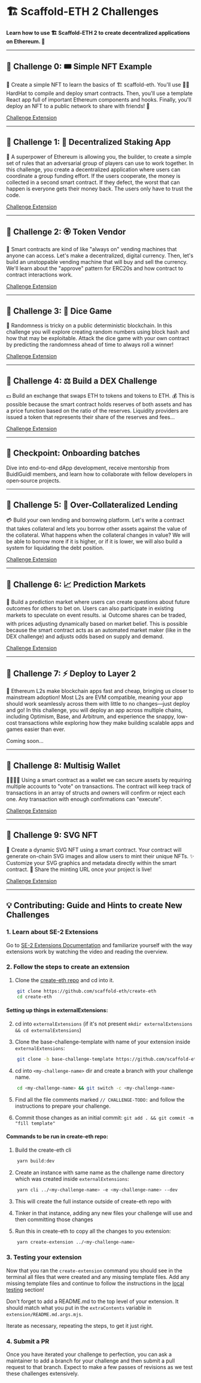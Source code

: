 # 🏗 Scaffold-ETH 2 Challenges

**Learn how to use 🏗 Scaffold-ETH 2 to create decentralized applications on Ethereum. 🚀**

---

## 🚩 Challenge 0: 🎟 Simple NFT Example

🎫 Create a simple NFT to learn the basics of 🏗 scaffold-eth. You'll use 👷‍♀️ HardHat to compile and deploy smart contracts. Then, you'll use a template React app full of important Ethereum components and hooks. Finally, you'll deploy an NFT to a public network to share with friends! 🚀

[Challenge Extension](https://github.com/scaffold-eth/se-2-challenges/tree/challenge-simple-nft-example)

---

## 🚩 Challenge 1: 🔏 Decentralized Staking App

🦸 A superpower of Ethereum is allowing you, the builder, to create a simple set of rules that an adversarial group of players can use to work together. In this challenge, you create a decentralized application where users can coordinate a group funding effort. If the users cooperate, the money is collected in a second smart contract. If they defect, the worst that can happen is everyone gets their money back. The users only have to trust the code.

[Challenge Extension](https://github.com/scaffold-eth/se-2-challenges/tree/challenge-decentralized-staking)

---

## 🚩 Challenge 2: 🏵 Token Vendor

🤖 Smart contracts are kind of like "always on" vending machines that anyone can access. Let's make a decentralized, digital currency. Then, let's build an unstoppable vending machine that will buy and sell the currency. We'll learn about the "approve" pattern for ERC20s and how contract to contract interactions work.

[Challenge Extension](https://github.com/scaffold-eth/se-2-challenges/tree/challenge-token-vendor)

---

## 🚩 Challenge 3: 🎲 Dice Game

🎰 Randomness is tricky on a public deterministic blockchain. In this challenge you will explore creating random numbers using block hash and how that may be exploitable. Attack the dice game with your own contract by predicting the randomness ahead of time to always roll a winner!

[Challenge Extension](https://github.com/scaffold-eth/se-2-challenges/tree/challenge-dice-game)

---

## 🚩 Challenge 4: ⚖️ Build a DEX Challenge

💵 Build an exchange that swaps ETH to tokens and tokens to ETH. 💰 This is possible because the smart contract holds reserves of both assets and has a price function based on the ratio of the reserves. Liquidity providers are issued a token that represents their share of the reserves and fees...

[Challenge Extension](https://github.com/scaffold-eth/se-2-challenges/tree/challenge-dex)

---

## 🎉 Checkpoint: Onboarding batches

Dive into end-to-end dApp development, receive mentorship from BuidlGuidl members, and learn how to collaborate with fellow developers in open‑source projects.

---

## 🚩 Challenge 5: 🌽 Over-Collateralized Lending

💳 Build your own lending and borrowing platform. Let's write a contract that takes collateral and lets you borrow other assets against the value of the collateral. What happens when the collateral changes in value? We will be able to borrow more if it is higher, or if it is lower, we will also build a system for liquidating the debt position.

[Challenge Extension](https://github.com/scaffold-eth/se-2-challenges/tree/challenge-over-collateralized-lending)

---

## 🚩 Challenge 6: 📈 Prediction Markets

🔮 Build a prediction market where users can create questions about future outcomes for others to bet on. Users can also participate in existing markets to speculate on event results. 📊 Outcome shares can be traded, with prices adjusting dynamically based on market belief. This is possible because the smart contract acts as an automated market maker (like in the DEX challenge) and adjusts odds based on supply and demand.

[Challenge Extension](https://github.com/scaffold-eth/se-2-challenges/tree/challenge-prediction-markets)

---

## 🚩 Challenge 7: ⚡ Deploy to Layer 2

🚀 Ethereum L2s make blockchain apps fast and cheap, bringing us closer to mainstream adoption! Most L2s are EVM compatible, meaning your app should work seamlessly across them with little to no changes—just deploy and go! In this challenge, you will deploy an app across multiple chains, including Optimism, Base, and Arbitrum, and experience the snappy, low-cost transactions while exploring how they make building scalable apps and games easier than ever.

Coming soon...

---

## 🚩 Challenge 8: Multisig Wallet

👩‍👩‍👧‍👧 Using a smart contract as a wallet we can secure assets by requiring multiple accounts to "vote" on transactions. The contract will keep track of transactions in an array of structs and owners will confirm or reject each one. Any transaction with enough confirmations can "execute".

[Challenge Extension](https://github.com/scaffold-eth/se-2-challenges/tree/challenge-multisig)

---

## 🚩 Challenge 9: SVG NFT

🎨 Create a dynamic SVG NFT using a smart contract. Your contract will generate on-chain SVG images and allow users to mint their unique NFTs. ✨ Customize your SVG graphics and metadata directly within the smart contract. 🚀 Share the minting URL once your project is live!

[Challenge Extension](https://github.com/scaffold-eth/se-2-challenges/tree/challenge-svg-nft)

---

## 💡 Contributing: Guide and Hints to create New Challenges

### 1. Learn about SE-2 Extensions

Go to [SE-2 Extensions Documentation](https://docs.scaffoldeth.io/extensions/createExtensions) and familiarize yourself with the way extensions work by watching the video and reading the overview.

### 2. Follow the steps to create an extension

1. Clone the [create-eth repo](https://github.com/scaffold-eth/create-eth) and cd into it.

```bash
    git clone https://github.com/scaffold-eth/create-eth
    cd create-eth
```

#### Setting up things in externalExtensions:

2. cd into `externalExtensions` (if it's not present `mkdir externalExtensions && cd externalExtensions`)

3. Clone the base-challenge-template with name of your extension inside `externalExtensions`:

```bash
    git clone -b base-challenge-template https://github.com/scaffold-eth/se-2-challenges.git <my-challenge-name>
```

4. cd into `<my-challenge-name>` dir and create a branch with your challenge name.

```bash
    cd <my-challenge-name> && git switch -c <my-challenge-name>
```

5. Find all the file comments marked `// CHALLENGE-TODO:` and follow the instructions to prepare your challenge.

6. Commit those changes as an initial commit: `git add . && git commit -m "fill template"`

#### Commands to be run in create-eth repo:

1. Build the create-eth cli

```bash
    yarn build:dev
```

2. Create an instance with same name as the challenge name directory which was created inside `externalExtensions`:

```bash
    yarn cli ../<my-challenge-name> -e <my-challenge-name> --dev
```

3. This will create the full instance outside of create-eth repo with <my-challenge-name>

4. Tinker in that instance, adding any new files your challenge will use and then committing those changes

5. Run this in create-eth to copy all the changes to you extension:

```bash
    yarn create-extension ../<my-challenge-name>
```

### 3. Testing your extension

Now that you ran the `create-extension` command you should see in the terminal all files that were created and any missing template files. Add any missing template files and continue to follow the instructions in the [local testing](https://docs.scaffoldeth.io/extensions/createExtensions#local-testing) section!

Don't forget to add a README.md to the top level of your extension. It should match what you put in the `extraContents` variable in `extension/README.md.args.mjs`.

Iterate as necessary, repeating the steps, to get it just right.

### 4. Submit a PR

Once you have iterated your challenge to perfection, you can ask a maintainer to add a branch for your challenge and then submit a pull request to that branch. Expect to make a few passes of revisions as we test these challenges extensively.
